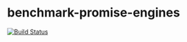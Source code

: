 # benchmark-promise-engines

[![Build Status](https://travis-ci.org/ivansglazunov/benchmark-promise-engines.svg?branch=master)](https://travis-ci.org/ivansglazunov/benchmark-promise-engines)